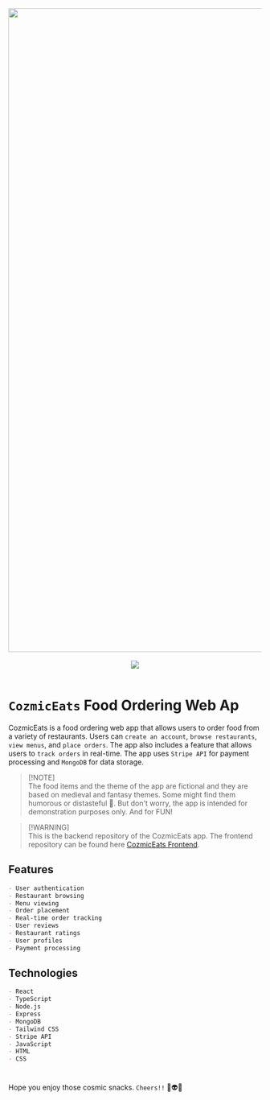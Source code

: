 <div align="center">
<img src="./thumbnails/mmthumb.gif" width="1280"/>
</div>
<br>

<div align="center">
  <img src="https://skillicons.dev/icons?i=react,nodejs,express,typescript,tailwind,mongo" />
</div>
<br>

# `CozmicEats` Food Ordering Web Ap

CozmicEats is a food ordering web app that allows users to order food from a variety of restaurants. Users can `create an account`, `browse restaurants`, `view menus`, and `place orders`. The app also includes a feature that allows users to `track orders` in real-time. The app uses `Stripe API` for payment processing and `MongoDB` for data storage.

> [!NOTE]\
> The food items and the theme of the app are fictional and they are based on medieval and fantasy themes. Some might find them humorous or distasteful 🫠. But don't worry, the app is intended for demonstration purposes only. And for FUN!

> [!WARNING]\
> This is the backend repository of the CozmicEats app. The frontend repository can be found here [CozmicEats Frontend](https://github.com/d3ttl4ff/toxic-food-ordering-app-frontend).

## Features

```md
- User authentication
- Restaurant browsing
- Menu viewing
- Order placement
- Real-time order tracking
- User reviews
- Restaurant ratings
- User profiles
- Payment processing
```

## Technologies

```md
- React
- TypeScript
- Node.js
- Express
- MongoDB
- Tailwind CSS
- Stripe API
- JavaScript
- HTML
- CSS
```

#

Hope you enjoy those cosmic snacks. `Cheers!!` 🌚👽🥩
